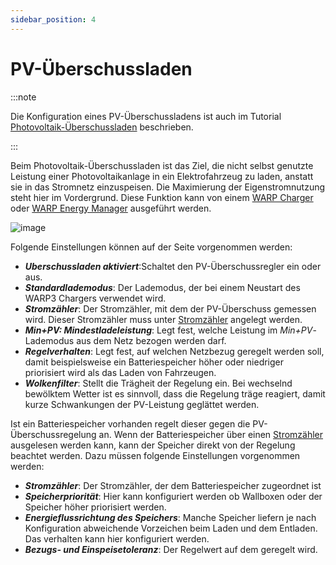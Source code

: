 ```yaml
---
sidebar_position: 4
---
```


# PV-Überschussladen

:::note

Die Konfiguration eines PV-Überschussladens ist auch im Tutorial [Photovoltaik-Überschussladen](/docs/tutorials/pv_excess_charging) beschrieben.

:::

Beim Photovoltaik-Überschussladen ist das Ziel, die nicht selbst genutzte Leistung einer Photovoltaikanlage in ein Elektrofahrzeug zu laden, anstatt sie in das Stromnetz
einzuspeisen. Die Maximierung der Eigenstromnutzung steht hier im Vordergrund. Diese Funktion kann von einem [WARP Charger](/docs/warp_charger/introduction) oder [WARP Energy Manager](/docs/warp_energy_manager/introduction) ausgeführt werden.

![image](/img/webinterface/energy_management/warp-pv_excess_charging.jpeg)

Folgende Einstellungen können auf der Seite vorgenommen werden:
 * ***Uberschussladen aktiviert***:Schaltet den PV-Überschussregler ein oder aus.
 * ***Standardlademodus***: Der Lademodus, der bei einem Neustart des WARP3 Chargers verwendet wird.
 * ***Stromzähler***: Der Stromzähler, mit dem der PV-Überschuss gemessen wird. Dieser Stromzähler muss unter [Stromzähler](/docs/webinterface/energy_management/energy_meters) angelegt werden.
 * ***Min+PV: Mindestladeleistung***: Legt fest, welche Leistung im *Min+PV*-Lademodus aus dem Netz bezogen werden darf.
 * ***Regelverhalten***: Legt fest, auf welchen Netzbezug geregelt werden soll, damit beispielsweise ein Batteriespeicher höher oder niedriger priorisiert wird als das Laden von Fahrzeugen.
 * ***Wolkenfilter***: Stellt die Trägheit der Regelung ein. Bei wechselnd bewölktem Wetter ist es sinnvoll, dass die Regelung träge reagiert, damit kurze Schwankungen der PV-Leistung geglättet werden.

Ist ein Batteriespeicher vorhanden regelt dieser gegen die PV-Überschussregelung an. Wenn der Batteriespeicher über einen [Stromzähler](/docs/webinterface/energy_management/energy_meters) ausgelesen werden kann, kann der Speicher direkt von der Regelung beachtet werden.
Dazu müssen folgende Einstellungen vorgenommen werden:
 * ***Stromzähler***: Der Stromzähler, der dem Batteriespeicher zugeordnet ist
 * ***Speicherpriorität***: Hier kann konfiguriert werden ob Wallboxen oder der Speicher höher priorisiert werden.
 * ***Energieflussrichtung des Speichers***: Manche Speicher liefern je nach Konfiguration abweichende Vorzeichen beim Laden und dem Entladen. Das verhalten kann hier konfiguriert werden.
 * ***Bezugs- und Einspeisetoleranz***: Der Regelwert auf dem geregelt wird. 
